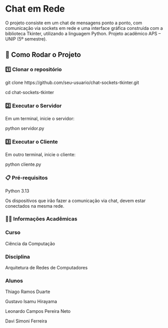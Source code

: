 <h1>Chat em Rede</h1> 
O projeto consiste em um chat de mensagens ponto a ponto, com comunicação via sockets em rede e uma interface gráfica construída com a biblioteca Tkinter, utilizando a linguagem Python. Projeto acadêmico APS – UNIP (5º semestre).

<h2>🚀 Como Rodar o Projeto</h2>

<h3>1️⃣ Clonar o repositório</h3>
git clone https://github.com/seu-usuario/chat-sockets-tkinter.git

cd chat-sockets-tkinter

<h3>2️⃣ Executar o Servidor</h3>
Em um terminal, inicie o servidor:

python servidor.py

<h3>3️⃣ Executar o Cliente</h3>
Em outro terminal, inicie o cliente:

python cliente.py

<h3>📋 Pré-requisitos</h3>
Python 3.13

Os dispositivos que irão fazer a comunicação via chat, devem estar conectados na mesma rede.

<h3>🧑‍🎓 Informações Acadêmicas</h3>

<h3>Curso</h3> 
Ciência da Computação

<h3>Disciplina</h3> 
Arquitetura de Redes de Computadores

<h3>Alunos</h3>

Thiago Ramos Duarte

Gustavo Isamu Hirayama 

Leonardo Campos Pereira Neto

Davi Simoni Ferreira



